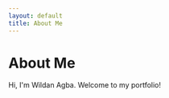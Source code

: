 ```yaml
---
layout: default
title: About Me
---
```


# About Me

Hi, I'm Wildan Agba. Welcome to my portfolio!

